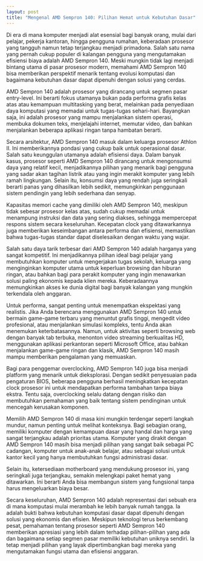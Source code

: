 ```yaml
---
layout: post
title: "Mengenal AMD Sempron 140: Pilihan Hemat untuk Kebutuhan Dasar"
---
```


Di era di mana komputer menjadi alat esensial bagi banyak orang, mulai dari pelajar, pekerja kantoran, hingga pengguna rumahan, keberadaan prosesor yang tangguh namun tetap terjangkau menjadi primadona. Salah satu nama yang pernah cukup populer di kalangan pengguna yang mengutamakan efisiensi biaya adalah AMD Sempron 140. Meski mungkin tidak lagi menjadi bintang utama di pasar prosesor modern, memahami AMD Sempron 140 bisa memberikan perspektif menarik tentang evolusi komputasi dan bagaimana kebutuhan dasar dapat dipenuhi dengan solusi yang cerdas.

AMD Sempron 140 adalah prosesor yang dirancang untuk segmen pasar entry-level. Ini berarti fokus utamanya bukan pada performa grafis kelas atas atau kemampuan multitasking yang berat, melainkan pada penyediaan daya komputasi yang memadai untuk tugas-tugas sehari-hari. Bayangkan saja, ini adalah prosesor yang mampu menjalankan sistem operasi, membuka dokumen teks, menjelajahi internet, memutar video, dan bahkan menjalankan beberapa aplikasi ringan tanpa hambatan berarti.

Secara arsitektur, AMD Sempron 140 masuk dalam keluarga prosesor Athlon II. Ini memberikannya pondasi yang cukup baik untuk operasional dasar. Salah satu keunggulan utamanya adalah efisiensi daya. Dalam banyak kasus, prosesor seperti AMD Sempron 140 dirancang untuk mengonsumsi daya yang relatif kecil, menjadikannya pilihan yang menarik bagi pengguna yang sadar akan tagihan listrik atau yang ingin merakit komputer yang lebih ramah lingkungan. Selain itu, konsumsi daya yang rendah juga seringkali berarti panas yang dihasilkan lebih sedikit, memungkinkan penggunaan sistem pendingin yang lebih sederhana dan senyap.

Kapasitas memori cache yang dimiliki oleh AMD Sempron 140, meskipun tidak sebesar prosesor kelas atas, sudah cukup memadai untuk menampung instruksi dan data yang sering diakses, sehingga mempercepat respons sistem secara keseluruhan. Kecepatan clock yang ditawarkannya juga memberikan keseimbangan antara performa dan efisiensi, memastikan bahwa tugas-tugas standar dapat diselesaikan dengan waktu yang wajar.

Salah satu daya tarik terbesar dari AMD Sempron 140 adalah harganya yang sangat kompetitif. Ini menjadikannya pilihan ideal bagi pelajar yang membutuhkan komputer untuk mengerjakan tugas sekolah, keluarga yang menginginkan komputer utama untuk keperluan browsing dan hiburan ringan, atau bahkan bagi para perakit komputer yang ingin menawarkan solusi paling ekonomis kepada klien mereka. Keberadaannya memungkinkan akses ke dunia digital bagi banyak kalangan yang mungkin terkendala oleh anggaran.

Untuk performa, sangat penting untuk menempatkan ekspektasi yang realistis. Jika Anda berencana menggunakan AMD Sempron 140 untuk bermain game-game terbaru yang menuntut grafis tinggi, mengedit video profesional, atau menjalankan simulasi kompleks, tentu Anda akan menemukan keterbatasannya. Namun, untuk aktivitas seperti browsing web dengan banyak tab terbuka, menonton video streaming berkualitas HD, menggunakan aplikasi perkantoran seperti Microsoft Office, atau bahkan menjalankan game-game ringan dan klasik, AMD Sempron 140 masih mampu memberikan pengalaman yang memuaskan.

Bagi para penggemar overclocking, AMD Sempron 140 juga bisa menjadi platform yang menarik untuk dieksplorasi. Dengan sedikit penyesuaian pada pengaturan BIOS, beberapa pengguna berhasil meningkatkan kecepatan clock prosesor ini untuk mendapatkan performa tambahan tanpa biaya ekstra. Tentu saja, overclocking selalu datang dengan risiko dan membutuhkan pemahaman yang baik tentang sistem pendinginan untuk mencegah kerusakan komponen.

Memilih AMD Sempron 140 di masa kini mungkin terdengar seperti langkah mundur, namun penting untuk melihat konteksnya. Bagi sebagian orang, memiliki komputer dengan kemampuan dasar yang handal dan harga yang sangat terjangkau adalah prioritas utama. Komputer yang dirakit dengan AMD Sempron 140 masih bisa menjadi pilihan yang sangat baik sebagai PC cadangan, komputer untuk anak-anak belajar, atau sebagai solusi untuk kantor kecil yang hanya membutuhkan fungsi administrasi dasar.

Selain itu, ketersediaan motherboard yang mendukung prosesor ini, yang seringkali juga terjangkau, semakin melengkapi paket hemat yang ditawarkan. Ini berarti Anda bisa membangun sistem yang fungsional tanpa harus mengeluarkan biaya besar.

Secara keseluruhan, AMD Sempron 140 adalah representasi dari sebuah era di mana komputasi mulai merambah ke lebih banyak rumah tangga. Ia adalah bukti bahwa kebutuhan komputasi dasar dapat dipenuhi dengan solusi yang ekonomis dan efisien. Meskipun teknologi terus berkembang pesat, pemahaman tentang prosesor seperti AMD Sempron 140 memberikan apresiasi yang lebih dalam terhadap pilihan-pilihan yang ada dan bagaimana setiap segmen pasar memiliki kebutuhan uniknya sendiri. Ia tetap menjadi pilihan yang layak dipertimbangkan bagi mereka yang mengutamakan fungsi utama dan efisiensi anggaran.
